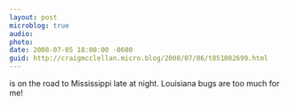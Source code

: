 ```yaml
---
layout: post
microblog: true
audio: 
photo: 
date: 2008-07-05 18:00:00 -0600
guid: http://craigmcclellan.micro.blog/2008/07/06/t851082699.html
---
```

is on the road to Mississippi late at night. Louisiana bugs are too much for me!
